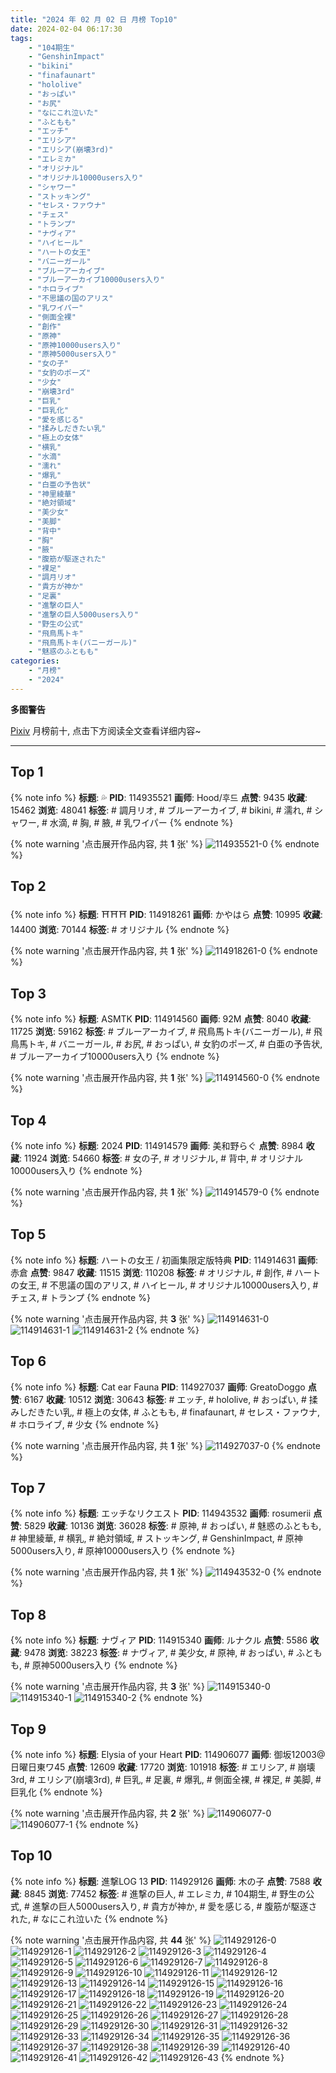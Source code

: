 ```yaml
---
title: "2024 年 02 月 02 日 月榜 Top10"
date: 2024-02-04 06:17:30
tags:
    - "104期生"
    - "GenshinImpact"
    - "bikini"
    - "finafaunart"
    - "hololive"
    - "おっぱい"
    - "お尻"
    - "なにこれ泣いた"
    - "ふともも"
    - "エッチ"
    - "エリシア"
    - "エリシア(崩壊3rd)"
    - "エレミカ"
    - "オリジナル"
    - "オリジナル10000users入り"
    - "シャワー"
    - "ストッキング"
    - "セレス・ファウナ"
    - "チェス"
    - "トランプ"
    - "ナヴィア"
    - "ハイヒール"
    - "ハートの女王"
    - "バニーガール"
    - "ブルーアーカイブ"
    - "ブルーアーカイブ10000users入り"
    - "ホロライブ"
    - "不思議の国のアリス"
    - "乳ワイパー"
    - "側面全裸"
    - "創作"
    - "原神"
    - "原神10000users入り"
    - "原神5000users入り"
    - "女の子"
    - "女豹のポーズ"
    - "少女"
    - "崩壊3rd"
    - "巨乳"
    - "巨乳化"
    - "愛を感じる"
    - "揉みしだきたい乳"
    - "極上の女体"
    - "横乳"
    - "水滴"
    - "濡れ"
    - "爆乳"
    - "白亜の予告状"
    - "神里綾華"
    - "絶対領域"
    - "美少女"
    - "美脚"
    - "背中"
    - "胸"
    - "腋"
    - "腹筋が駆逐された"
    - "裸足"
    - "調月リオ"
    - "貴方が神か"
    - "足裏"
    - "進撃の巨人"
    - "進撃の巨人5000users入り"
    - "野生の公式"
    - "飛鳥馬トキ"
    - "飛鳥馬トキ(バニーガール)"
    - "魅惑のふともも"
categories:
    - "月榜"
    - "2024"
---
```


<i class="fa fa-triangle-exclamation"></i>**多图警告**<i class="fa fa-triangle-exclamation"></i>

[Pixiv](https://www.pixiv.net/) 月榜前十, 点击下方阅读全文查看详细内容~

<!-- more -->

---

## Top 1

{% note info %}
**标题**: 💦
**PID**: 114935521 **画师**: Hood/후드
**点赞**: 9435 **收藏**: 15462 **浏览**: 48041
**标签**: # 調月リオ, # ブルーアーカイブ, # bikini, # 濡れ, # シャワー, # 水滴, # 胸, # 腋, # 乳ワイパー
{% endnote %}

{% note warning '点击展开作品内容, 共 **1** 张' %}
![114935521-0](https://i.pixiv.re/img-original/img/2024/01/06/18/41/44/114935521_p0.png)
{% endnote %}

## Top 2

{% note info %}
**标题**: ⛩⛩⛩
**PID**: 114918261 **画师**: かやはら
**点赞**: 10995 **收藏**: 14400 **浏览**: 70144
**标签**: # オリジナル
{% endnote %}

{% note warning '点击展开作品内容, 共 **1** 张' %}
![114918261-0](https://i.pixiv.re/img-original/img/2024/01/06/01/57/00/114918261_p0.png)
{% endnote %}

## Top 3

{% note info %}
**标题**: ASMTK
**PID**: 114914560 **画师**: 92M
**点赞**: 8040 **收藏**: 11725 **浏览**: 59162
**标签**: # ブルーアーカイブ, # 飛鳥馬トキ(バニーガール), # 飛鳥馬トキ, # バニーガール, # お尻, # おっぱい, # 女豹のポーズ, # 白亜の予告状, # ブルーアーカイブ10000users入り
{% endnote %}

{% note warning '点击展开作品内容, 共 **1** 张' %}
![114914560-0](https://i.pixiv.re/img-original/img/2024/01/06/00/00/40/114914560_p0.png)
{% endnote %}

## Top 4

{% note info %}
**标题**: 2024
**PID**: 114914579 **画师**: 美和野らぐ
**点赞**: 8984 **收藏**: 11924 **浏览**: 54660
**标签**: # 女の子, # オリジナル, # 背中, # オリジナル10000users入り
{% endnote %}

{% note warning '点击展开作品内容, 共 **1** 张' %}
![114914579-0](https://i.pixiv.re/img-original/img/2024/01/06/00/03/42/114914579_p0.png)
{% endnote %}

## Top 5

{% note info %}
**标题**: ハートの女王 / 初画集限定版特典
**PID**: 114914631 **画师**: 赤倉
**点赞**: 9847 **收藏**: 11515 **浏览**: 110208
**标签**: # オリジナル, # 創作, # ハートの女王, # 不思議の国のアリス, # ハイヒール, # オリジナル10000users入り, # チェス, # トランプ
{% endnote %}

{% note warning '点击展开作品内容, 共 **3** 张' %}
![114914631-0](https://i.pixiv.re/img-original/img/2024/01/06/00/01/07/114914631_p0.jpg)
![114914631-1](https://i.pixiv.re/img-original/img/2024/01/06/00/01/07/114914631_p1.jpg)
![114914631-2](https://i.pixiv.re/img-original/img/2024/01/06/00/01/07/114914631_p2.jpg)
{% endnote %}

## Top 6

{% note info %}
**标题**: Cat ear Fauna
**PID**: 114927037 **画师**: GreatoDoggo
**点赞**: 6167 **收藏**: 10512 **浏览**: 30643
**标签**: # エッチ, # hololive, # おっぱい, # 揉みしだきたい乳, # 極上の女体, # ふともも, # finafaunart, # セレス・ファウナ, # ホロライブ, # 少女
{% endnote %}

{% note warning '点击展开作品内容, 共 **1** 张' %}
![114927037-0](https://i.pixiv.re/img-original/img/2024/01/06/12/18/31/114927037_p0.png)
{% endnote %}

## Top 7

{% note info %}
**标题**: エッチなリクエスト
**PID**: 114943532 **画师**: rosumerii
**点赞**: 5829 **收藏**: 10136 **浏览**: 36028
**标签**: # 原神, # おっぱい, # 魅惑のふともも, # 神里綾華, # 横乳, # 絶対領域, # ストッキング, # GenshinImpact, # 原神5000users入り, # 原神10000users入り
{% endnote %}

{% note warning '点击展开作品内容, 共 **1** 张' %}
![114943532-0](https://i.pixiv.re/img-original/img/2024/01/06/22/43/42/114943532_p0.jpg)
{% endnote %}

## Top 8

{% note info %}
**标题**: ナヴィア
**PID**: 114915340 **画师**: ルナクル
**点赞**: 5586 **收藏**: 9478 **浏览**: 38223
**标签**: # ナヴィア, # 美少女, # 原神, # おっぱい, # ふともも, # 原神5000users入り
{% endnote %}

{% note warning '点击展开作品内容, 共 **3** 张' %}
![114915340-0](https://i.pixiv.re/img-original/img/2024/01/08/22/59/34/114915340_p0.jpg)
![114915340-1](https://i.pixiv.re/img-original/img/2024/01/08/22/59/34/114915340_p1.jpg)
![114915340-2](https://i.pixiv.re/img-original/img/2024/01/08/22/59/34/114915340_p2.jpg)
{% endnote %}

## Top 9

{% note info %}
**标题**: Elysia of your Heart
**PID**: 114906077 **画师**: 御坂12003@日曜日東ワ45
**点赞**: 12609 **收藏**: 17720 **浏览**: 101918
**标签**: # エリシア, # 崩壊3rd, # エリシア(崩壊3rd), # 巨乳, # 足裏, # 爆乳, # 側面全裸, # 裸足, # 美脚, # 巨乳化
{% endnote %}

{% note warning '点击展开作品内容, 共 **2** 张' %}
![114906077-0](https://i.pixiv.re/img-original/img/2024/01/05/19/46/05/114906077_p0.jpg)
![114906077-1](https://i.pixiv.re/img-original/img/2024/01/05/19/46/05/114906077_p1.jpg)
{% endnote %}

## Top 10

{% note info %}
**标题**: 進撃LOG 13
**PID**: 114929126 **画师**: 木の子
**点赞**: 7588 **收藏**: 8845 **浏览**: 77452
**标签**: # 進撃の巨人, # エレミカ, # 104期生, # 野生の公式, # 進撃の巨人5000users入り, # 貴方が神か, # 愛を感じる, # 腹筋が駆逐された, # なにこれ泣いた
{% endnote %}

{% note warning '点击展开作品内容, 共 **44** 张' %}
![114929126-0](https://i.pixiv.re/img-original/img/2024/01/06/14/07/11/114929126_p0.jpg)
![114929126-1](https://i.pixiv.re/img-original/img/2024/01/06/14/07/11/114929126_p1.jpg)
![114929126-2](https://i.pixiv.re/img-original/img/2024/01/06/14/07/11/114929126_p2.jpg)
![114929126-3](https://i.pixiv.re/img-original/img/2024/01/06/14/07/11/114929126_p3.jpg)
![114929126-4](https://i.pixiv.re/img-original/img/2024/01/06/14/07/11/114929126_p4.jpg)
![114929126-5](https://i.pixiv.re/img-original/img/2024/01/06/14/07/11/114929126_p5.jpg)
![114929126-6](https://i.pixiv.re/img-original/img/2024/01/06/14/07/11/114929126_p6.jpg)
![114929126-7](https://i.pixiv.re/img-original/img/2024/01/06/14/07/11/114929126_p7.jpg)
![114929126-8](https://i.pixiv.re/img-original/img/2024/01/06/14/07/11/114929126_p8.jpg)
![114929126-9](https://i.pixiv.re/img-original/img/2024/01/06/14/07/11/114929126_p9.jpg)
![114929126-10](https://i.pixiv.re/img-original/img/2024/01/06/14/07/11/114929126_p10.jpg)
![114929126-11](https://i.pixiv.re/img-original/img/2024/01/06/14/07/11/114929126_p11.jpg)
![114929126-12](https://i.pixiv.re/img-original/img/2024/01/06/14/07/11/114929126_p12.jpg)
![114929126-13](https://i.pixiv.re/img-original/img/2024/01/06/14/07/11/114929126_p13.jpg)
![114929126-14](https://i.pixiv.re/img-original/img/2024/01/06/14/07/11/114929126_p14.jpg)
![114929126-15](https://i.pixiv.re/img-original/img/2024/01/06/14/07/11/114929126_p15.jpg)
![114929126-16](https://i.pixiv.re/img-original/img/2024/01/06/14/07/11/114929126_p16.jpg)
![114929126-17](https://i.pixiv.re/img-original/img/2024/01/06/14/07/11/114929126_p17.jpg)
![114929126-18](https://i.pixiv.re/img-original/img/2024/01/06/14/07/11/114929126_p18.jpg)
![114929126-19](https://i.pixiv.re/img-original/img/2024/01/06/14/07/11/114929126_p19.jpg)
![114929126-20](https://i.pixiv.re/img-original/img/2024/01/06/14/07/11/114929126_p20.jpg)
![114929126-21](https://i.pixiv.re/img-original/img/2024/01/06/14/07/11/114929126_p21.jpg)
![114929126-22](https://i.pixiv.re/img-original/img/2024/01/06/14/07/11/114929126_p22.jpg)
![114929126-23](https://i.pixiv.re/img-original/img/2024/01/06/14/07/11/114929126_p23.jpg)
![114929126-24](https://i.pixiv.re/img-original/img/2024/01/06/14/07/11/114929126_p24.jpg)
![114929126-25](https://i.pixiv.re/img-original/img/2024/01/06/14/07/11/114929126_p25.jpg)
![114929126-26](https://i.pixiv.re/img-original/img/2024/01/06/14/07/11/114929126_p26.jpg)
![114929126-27](https://i.pixiv.re/img-original/img/2024/01/06/14/07/11/114929126_p27.jpg)
![114929126-28](https://i.pixiv.re/img-original/img/2024/01/06/14/07/11/114929126_p28.jpg)
![114929126-29](https://i.pixiv.re/img-original/img/2024/01/06/14/07/11/114929126_p29.jpg)
![114929126-30](https://i.pixiv.re/img-original/img/2024/01/06/14/07/11/114929126_p30.jpg)
![114929126-31](https://i.pixiv.re/img-original/img/2024/01/06/14/07/11/114929126_p31.jpg)
![114929126-32](https://i.pixiv.re/img-original/img/2024/01/06/14/07/11/114929126_p32.jpg)
![114929126-33](https://i.pixiv.re/img-original/img/2024/01/06/14/07/11/114929126_p33.jpg)
![114929126-34](https://i.pixiv.re/img-original/img/2024/01/06/14/07/11/114929126_p34.jpg)
![114929126-35](https://i.pixiv.re/img-original/img/2024/01/06/14/07/11/114929126_p35.jpg)
![114929126-36](https://i.pixiv.re/img-original/img/2024/01/06/14/07/11/114929126_p36.jpg)
![114929126-37](https://i.pixiv.re/img-original/img/2024/01/06/14/07/11/114929126_p37.jpg)
![114929126-38](https://i.pixiv.re/img-original/img/2024/01/06/14/07/11/114929126_p38.jpg)
![114929126-39](https://i.pixiv.re/img-original/img/2024/01/06/14/07/11/114929126_p39.jpg)
![114929126-40](https://i.pixiv.re/img-original/img/2024/01/06/14/07/11/114929126_p40.jpg)
![114929126-41](https://i.pixiv.re/img-original/img/2024/01/06/14/07/11/114929126_p41.jpg)
![114929126-42](https://i.pixiv.re/img-original/img/2024/01/06/14/07/11/114929126_p42.jpg)
![114929126-43](https://i.pixiv.re/img-original/img/2024/01/06/14/07/11/114929126_p43.jpg)
{% endnote %}

